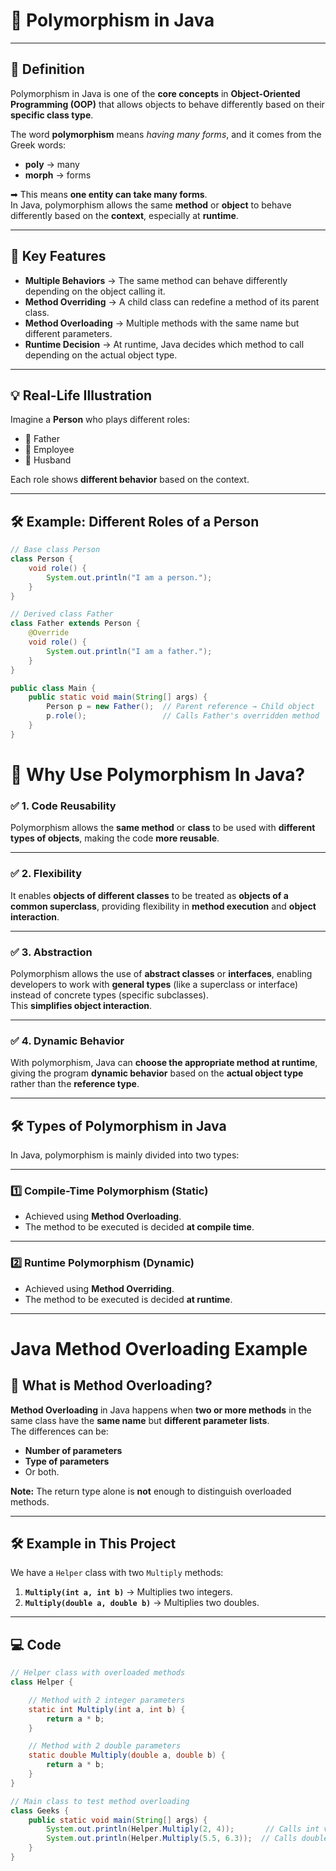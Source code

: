 # 🚀 Polymorphism in Java

---

## 📖 **Definition**
Polymorphism in Java is one of the **core concepts** in **Object-Oriented Programming (OOP)** that allows objects to behave differently based on their **specific class type**.  

The word **polymorphism** means *having many forms*, and it comes from the Greek words:
- **poly** → many  
- **morph** → forms  

➡ This means **one entity can take many forms**.  
In Java, polymorphism allows the same **method** or **object** to behave differently based on the **context**, especially at **runtime**.

---

## 🔹 **Key Features**
- **Multiple Behaviors** → The same method can behave differently depending on the object calling it.
- **Method Overriding** → A child class can redefine a method of its parent class.
- **Method Overloading** → Multiple methods with the same name but different parameters.
- **Runtime Decision** → At runtime, Java decides which method to call depending on the actual object type.

---

## 💡 **Real-Life Illustration**
Imagine a **Person** who plays different roles:
- 👨 Father  
- 💼 Employee  
- 💍 Husband  

Each role shows **different behavior** based on the context.

---

## 🛠 **Example: Different Roles of a Person**

```java
// Base class Person
class Person {
    void role() {
        System.out.println("I am a person.");
    }
}

// Derived class Father
class Father extends Person {
    @Override
    void role() {
        System.out.println("I am a father.");
    }
}

public class Main {
    public static void main(String[] args) {
        Person p = new Father();  // Parent reference → Child object
        p.role();                 // Calls Father's overridden method
    }
}
```

# 🔹 Why Use Polymorphism In Java?


### ✅ **1. Code Reusability**
Polymorphism allows the **same method** or **class** to be used with **different types of objects**, making the code **more reusable**.

---

### ✅ **2. Flexibility**
It enables **objects of different classes** to be treated as **objects of a common superclass**, providing flexibility in **method execution** and **object interaction**.

---

### ✅ **3. Abstraction**
Polymorphism allows the use of **abstract classes** or **interfaces**, enabling developers to work with **general types** (like a superclass or interface) instead of concrete types (specific subclasses).  
This **simplifies object interaction**.

---

### ✅ **4. Dynamic Behavior**
With polymorphism, Java can **choose the appropriate method at runtime**, giving the program **dynamic behavior** based on the **actual object type** rather than the **reference type**.

---

## 🛠 **Types of Polymorphism in Java**
In Java, polymorphism is mainly divided into two types:

---

### **1️⃣ Compile-Time Polymorphism (Static)**
- Achieved using **Method Overloading**.
- The method to be executed is decided **at compile time**.

---

### **2️⃣ Runtime Polymorphism (Dynamic)**
- Achieved using **Method Overriding**.
- The method to be executed is decided **at runtime**.
---




# Java Method Overloading Example

## 📌 What is Method Overloading?
**Method Overloading** in Java happens when **two or more methods** in the same class have the **same name** but **different parameter lists**.  
The differences can be:
- **Number of parameters**
- **Type of parameters**
- Or both.

**Note:** The return type alone is **not** enough to distinguish overloaded methods.

---

## 🛠 Example in This Project

We have a `Helper` class with two `Multiply` methods:
1. **`Multiply(int a, int b)`** → Multiplies two integers.
2. **`Multiply(double a, double b)`** → Multiplies two doubles.

---

## 💻 Code

```java
// Helper class with overloaded methods
class Helper {

    // Method with 2 integer parameters
    static int Multiply(int a, int b) {
        return a * b;
    }

    // Method with 2 double parameters
    static double Multiply(double a, double b) {
        return a * b;
    }
}

// Main class to test method overloading
class Geeks {
    public static void main(String[] args) {
        System.out.println(Helper.Multiply(2, 4));       // Calls int version
        System.out.println(Helper.Multiply(5.5, 6.3));  // Calls double version
    }
}

```

